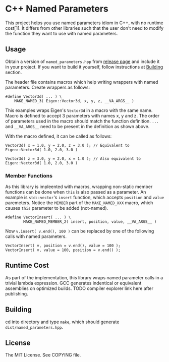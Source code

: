 # C++ Named Parameters

This project helps you use named parameters idiom in C++, with no runtime cost[1].
It differs from other libraries such that the user don't need to modify the
function they want to use with named parameters.

## Usage

Obtain a version of `named_parameters.hpp` from [release page](https://github.com/mserdarsanli/cpp_named_parameters/releases)
and include it in your project.
If you want to build it yourself, follow instructions at [Building](#building) section.

The header file contains macros which help writing wrappers with named parameters.
Create wrappers as follows:

    #define Vector3d( ... ) \
        MAKE_NAMED_3( Eigen::Vector3d, x, y, z, __VA_ARGS__ )

This examples wraps Eigen's `Vector3d` in a macro with the same name. Macro is defined
to accept 3 parameters with names x, y and z. The order of parameters used in the
macro should match the function definition. `...` and `__VA_ARGS__` need to be present
in the definition as shown above.

With the macro defined, it can be called as follows:

    Vector3d( x = 1.0, y = 2.0, z = 3.0 ); // Equivalent to Eigen::Vector3d( 1.0, 2.0, 3.0 )

    Vector3d( z = 3.0, y = 2.0, x = 1.0 ); // Also equivalent to Eigen::Vector3d( 1.0, 2.0, 3.0 )

### Member Functions

As this library is impleented with macros, wrapping non-static member functions can
be done when `this` is also passed as a parameter. An example is `std::vector`'s `insert`
function, which accepts `position` and `value` paremeters. Notice the `MEMBER` part of
the `MAKE_NAMED_XXX` macro, which causes `this` parameter to be added (not-named).

    #define VectorInsert( ... ) \
            MAKE_NAMED_MEMBER_2( insert, position, value, __VA_ARGS__ )

Now `v.insert( v.end(), 100 )` can be replaced by one of the following calls with named parameters.

    VectorInsert( v, position = v.end(), value = 100 );
    VectorInsert( v, value = 100, position = v.end() );

## Runtime Cost

As part of the implementation, this library wraps named parameter calls in a trivial lambda
expression. GCC generates indentical or equivalent assemblies on optimized builds.
TODO compiler explorer link here after publishing.

## Building

cd into directory and type `make`, which should generate `dist/named_parameters.hpp`.

## License

The MIT License. See COPYING file.
